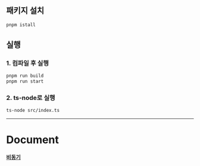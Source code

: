 ## 패키지 설치
```bash
pnpm istall
```
## 실행
### 1. 컴파일 후 실행
```bash
pnpm run build
pnpm run start
```

### 2. ts-node로 실행
```bash
ts-node src/index.ts
```
---

# Document
[**비동기**](https://github.com/jbeat30/js-ts-study/blob/main/documents/asynchronous.md)
